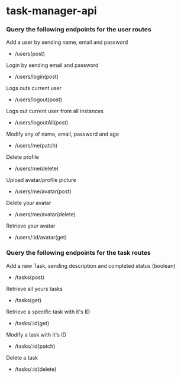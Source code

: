 # task-manager-api

### Query the following endpoints for the user routes

Add a user by sending name, email and password

*  /users(post)

Login by sending email and password

*  /users/login(post)

Logs outs current user

*  /users/logout(post)

Logs out current user from all instances

*  /users/logoutAll(post)

Modify any of name, email, password and age

* /users/me(patch)

Delete profile

* /users/me(delete)

Upload avatar/profile picture

*  /users/me/avatar(post)

Delete your avatar

* /users/me/avatar(delete)

Retrieve your avatar

* /users/:id/avatar(get)


### Query the following endpoints for the task routes

Add a new Task, sending description and completed status (boolean)

* /tasks(post)

Retrieve all yours tasks

* /tasks(get)

Retrieve a specific task with it's ID

* /tasks/:id(get)

Modify a task with it's ID

* /tasks/:id(patch)

Delete a task

* /tasks/:id(delete)
